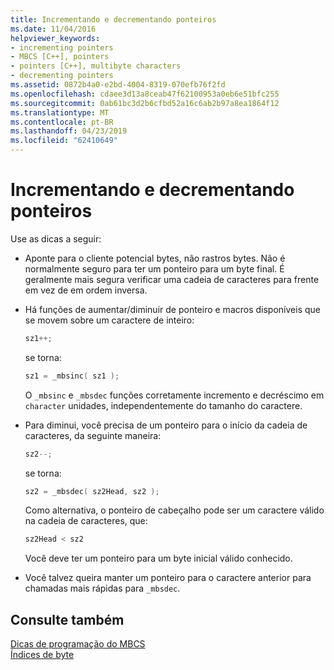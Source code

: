```yaml
---
title: Incrementando e decrementando ponteiros
ms.date: 11/04/2016
helpviewer_keywords:
- incrementing pointers
- MBCS [C++], pointers
- pointers [C++], multibyte characters
- decrementing pointers
ms.assetid: 0872b4a0-e2bd-4004-8319-070efb76f2fd
ms.openlocfilehash: cdaee3d13a8ceab47f62100953a0eb6e51bfc255
ms.sourcegitcommit: 0ab61bc3d2b6cfbd52a16c6ab2b97a8ea1864f12
ms.translationtype: MT
ms.contentlocale: pt-BR
ms.lasthandoff: 04/23/2019
ms.locfileid: "62410649"
---
```

# <a name="incrementing-and-decrementing-pointers"></a>Incrementando e decrementando ponteiros

Use as dicas a seguir:

- Aponte para o cliente potencial bytes, não rastros bytes. Não é normalmente seguro para ter um ponteiro para um byte final. É geralmente mais segura verificar uma cadeia de caracteres para frente em vez de em ordem inversa.

- Há funções de aumentar/diminuir de ponteiro e macros disponíveis que se movem sobre um caractere de inteiro:

    ```cpp
    sz1++;
    ```

   se torna:

    ```cpp
    sz1 = _mbsinc( sz1 );
    ```

   O `_mbsinc` e `_mbsdec` funções corretamente incremento e decréscimo em `character` unidades, independentemente do tamanho do caractere.

- Para diminui, você precisa de um ponteiro para o início da cadeia de caracteres, da seguinte maneira:

    ```cpp
    sz2--;
    ```

   se torna:

    ```cpp
    sz2 = _mbsdec( sz2Head, sz2 );
    ```

   Como alternativa, o ponteiro de cabeçalho pode ser um caractere válido na cadeia de caracteres, que:

    ```cpp
    sz2Head < sz2
    ```

   Você deve ter um ponteiro para um byte inicial válido conhecido.

- Você talvez queira manter um ponteiro para o caractere anterior para chamadas mais rápidas para `_mbsdec`.

## <a name="see-also"></a>Consulte também

[Dicas de programação do MBCS](../text/mbcs-programming-tips.md)<br/>
[Índices de byte](../text/byte-indices.md)
